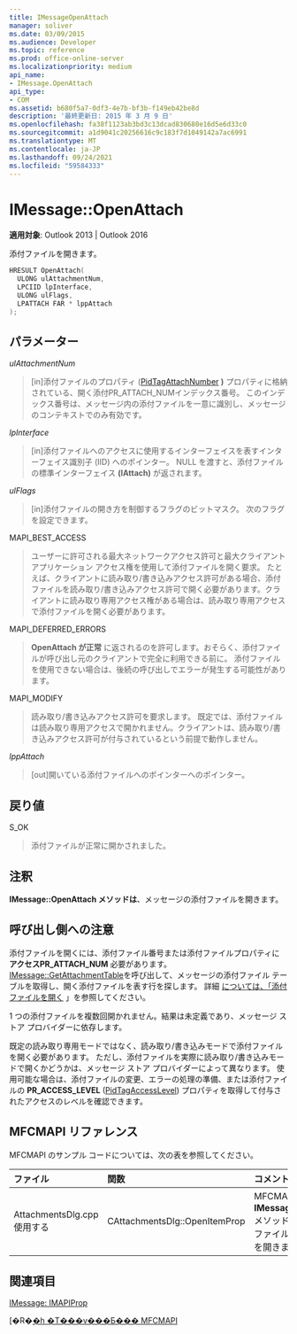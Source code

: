 ```yaml
---
title: IMessageOpenAttach
manager: soliver
ms.date: 03/09/2015
ms.audience: Developer
ms.topic: reference
ms.prod: office-online-server
ms.localizationpriority: medium
api_name:
- IMessage.OpenAttach
api_type:
- COM
ms.assetid: b680f5a7-0df3-4e7b-bf3b-f149eb42be8d
description: '最終更新日: 2015 年 3 月 9 日'
ms.openlocfilehash: fa38f1123ab3bd3c13dcad830680e16d5e6d33c0
ms.sourcegitcommit: a1d9041c20256616c9c183f7d1049142a7ac6991
ms.translationtype: MT
ms.contentlocale: ja-JP
ms.lasthandoff: 09/24/2021
ms.locfileid: "59584333"
---
```

# <a name="imessageopenattach"></a>IMessage::OpenAttach

  
  
**適用対象**: Outlook 2013 | Outlook 2016 
  
添付ファイルを開きます。 
  
```cpp
HRESULT OpenAttach(
  ULONG ulAttachmentNum,
  LPCIID lpInterface,
  ULONG ulFlags,
  LPATTACH FAR * lppAttach
);
```

## <a name="parameters"></a>パラメーター

 _ulAttachmentNum_
  
> [in]添付ファイルのプロパティ ([PidTagAttachNumber](pidtagattachnumber-canonical-property.md) **)** プロパティに格納されている、開く添付PR_ATTACH_NUMインデックス番号。 このインデックス番号は、メッセージ内の添付ファイルを一意に識別し、メッセージのコンテキストでのみ有効です。
    
 _lpInterface_
  
> [in]添付ファイルへのアクセスに使用するインターフェイスを表すインターフェイス識別子 (IID) へのポインター。 NULL を渡すと、添付ファイルの標準インターフェイス **(IAttach)** が返されます。 
    
 _ulFlags_
  
> [in]添付ファイルの開き方を制御するフラグのビットマスク。 次のフラグを設定できます。 
    
MAPI_BEST_ACCESS 
  
> ユーザーに許可される最大ネットワークアクセス許可と最大クライアント アプリケーション アクセス権を使用して添付ファイルを開く要求。 たとえば、クライアントに読み取り/書き込みアクセス許可がある場合、添付ファイルを読み取り/書き込みアクセス許可で開く必要があります。クライアントに読み取り専用アクセス権がある場合は、読み取り専用アクセスで添付ファイルを開く必要があります。 
    
MAPI_DEFERRED_ERRORS 
  
> **OpenAttach が正常** に返されるのを許可します。おそらく、添付ファイルが呼び出し元のクライアントで完全に利用できる前に。 添付ファイルを使用できない場合は、後続の呼び出しでエラーが発生する可能性があります。 
    
MAPI_MODIFY 
  
> 読み取り/書き込みアクセス許可を要求します。 既定では、添付ファイルは読み取り専用アクセスで開かれません。クライアントは、読み取り/書き込みアクセス許可が付与されているという前提で動作しません。 
    
 _lppAttach_
  
> [out]開いている添付ファイルへのポインターへのポインター。
    
## <a name="return-value"></a>戻り値

S_OK 
  
> 添付ファイルが正常に開かされました。
    
## <a name="remarks"></a>注釈

**IMessage::OpenAttach メソッドは**、メッセージの添付ファイルを開きます。 
  
## <a name="notes-to-callers"></a>呼び出し側への注意

添付ファイルを開くには、添付ファイル番号または添付ファイルプロパティに **アクセスPR_ATTACH_NUM** 必要があります。 [IMessage::GetAttachmentTable](imessage-getattachmenttable.md)を呼び出して、メッセージの添付ファイル テーブルを取得し、開く添付ファイルを表す行を探します。 詳細 [については、「添付ファイルを開く](opening-an-attachment.md) 」を参照してください。 
  
1 つの添付ファイルを複数回開かれません。結果は未定義であり、メッセージ ストア プロバイダーに依存します。
  
既定の読み取り専用モードではなく、読み取り/書き込みモードで添付ファイルを開く必要があります。 ただし、添付ファイルを実際に読み取り/書き込みモードで開くかどうかは、メッセージ ストア プロバイダーによって異なります。 使用可能な場合は、添付ファイルの変更、エラーの処理の準備、または添付ファイルの **PR_ACCESS_LEVEL** ([PidTagAccessLevel](pidtagaccesslevel-canonical-property.md)) プロパティを取得して付与されたアクセスのレベルを確認できます。 
  
## <a name="mfcmapi-reference"></a>MFCMAPI リファレンス

MFCMAPI のサンプル コードについては、次の表を参照してください。
  
|**ファイル**|**関数**|**コメント**|
|:-----|:-----|:-----|
|AttachmentsDlg.cpp 使用する  <br/> |CAttachmentsDlg::OpenItemProp  <br/> |MFCMAPI は **、IMessage::OpenAttach** メソッドを使用して添付ファイル オブジェクトを開きます。  <br/> |
   
## <a name="see-also"></a>関連項目



[IMessage: IMAPIProp](imessageimapiprop.md)


[�R�[�h �T���v���Ƃ��� MFCMAPI](mfcmapi-as-a-code-sample.md)

